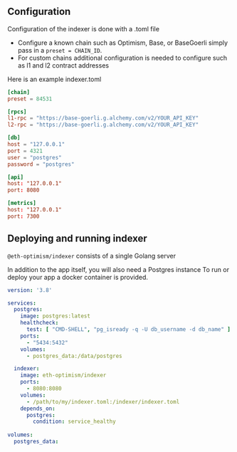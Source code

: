 ## Configuration

Configuration of the indexer is done with a .toml file

- Configure a known chain such as Optimism, Base, or BaseGoerli simply pass in a `preset = CHAIN_ID`.
- For custom chains additional configuration is needed to configure such as l1 and l2 contract addresses

Here is an example indexer.toml

```toml indexer.toml
[chain]
preset = 84531

[rpcs]
l1-rpc = "https://base-goerli.g.alchemy.com/v2/YOUR_API_KEY"
l2-rpc = "https://base-goerli.g.alchemy.com/v2/YOUR_API_KEY"

[db]
host = "127.0.0.1"
port = 4321
user = "postgres"
password = "postgres"

[api]
host: "127.0.0.1"
port: 8080

[metrics]
host: "127.0.0.1"
port: 7300
```

## Deploying and running indexer

`@eth-optimism/indexer` consists of a single Golang server 

In addition to the app itself, you will also need a Postgres instance
To run or deploy your app a docker container is provided. 

```yaml Example docker-compose.yml
version: '3.8'

services:
  postgres:
    image: postgres:latest
    healthcheck:
      test: [ "CMD-SHELL", "pg_isready -q -U db_username -d db_name" ]
    ports:
      - "5434:5432"
    volumes:
      - postgres_data:/data/postgres

  indexer:
    image: eth-optimism/indexer
    ports:
      - 8080:8080
    volumes:
      - /path/to/my/indexer.toml:/indexer/indexer.toml
    depends_on:
      postgres:
        condition: service_healthy
        
volumes:
  postgres_data:

```

